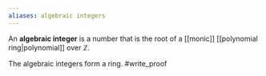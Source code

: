 ```yaml
---
aliases: algebraic integers
---
```

An **algebraic integer** is a number that is the root of a [[monic]] [[polynomial ring|polynomial]] over $\mathbb Z$. 

The algebraic integers form a ring.
#write_proof 